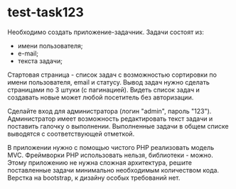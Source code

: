 # test-task123

Необходимо создать приложение-задачник.
Задачи состоят из:
- имени пользователя;
- е-mail;
- текста задачи;

Стартовая страница - список задач с возможностью сортировки по имени пользователя, email и статусу. 
Вывод задач нужно сделать страницами по 3 штуки (с пагинацией). 
Видеть список задач и создавать новые может любой посетитель без авторизации.

Сделайте вход для администратора (логин "admin", пароль "123"). 
Администратор имеет возможность редактировать текст задачи и поставить галочку о выполнении. 
Выполненные задачи в общем списке выводятся с соответствующей отметкой.

В приложении нужно с помощью чистого PHP реализовать модель MVC. 
Фреймворки PHP использовать нельзя, библиотеки - можно. 
Этому приложению не нужна сложная архитектура, решите поставленные задачи минимально необходимым количеством кода. 
Верстка на bootstrap, к дизайну особых требований нет.

